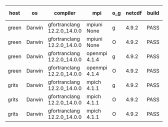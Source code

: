 

| host     | os       | compiler                              | mpi                      | o_g        | netcdf        | build       | u_pass          | u_fail          | s_pass            | s_fail            | e_pass             | e_fail             | nuopc_pass       | nuopc_fail       | artifacts link          |
|----------|----------|---------------------------------------|--------------------------|------------|---------------|-------------|-----------------|-----------------|-------------------|-------------------|--------------------|--------------------|------------------|------------------|-------------------------|
| green | Darwin | gfortranclang 12.2.0_14.0.0 | mpiuni None  | g | 4.9.2  | PASS | None | None | None | None | None | None | None | None | <a href="https://github.com/esmf-org/esmf-test-artifacts/tree/6f76f48a8b71b833600646fd9d472d07a9946c86/feature_trace_preload_linked/gfortranclang/12.2.0_14.0.0/g/mpiuni/None" target="_blank">6f76f48</a> | 
| green | Darwin | gfortranclang 12.2.0_14.0.0 | mpiuni None  | O | 4.9.2  | PASS | 12423 | 0 | 8 | 0 | 44 | 0 | None | None | <a href="https://github.com/esmf-org/esmf-test-artifacts/tree/e2d4be6cd244a1e58247ab481e6269ff05fb0f91/feature_trace_preload_linked/gfortranclang/12.2.0_14.0.0/O/mpiuni/None" target="_blank">e2d4be6</a> | 
| green | Darwin | gfortranclang 12.2.0_14.0.0 | openmpi 4.1.4  | g | 4.9.2  | PASS | 14091 | 0 | 49 | 0 | 81 | 0 | 44 | 3 | <a href="https://github.com/esmf-org/esmf-test-artifacts/tree/273a7c445f616648f3b98f8ed3c9934a75aa965e/feature_trace_preload_linked/gfortranclang/12.2.0_14.0.0/g/openmpi/4.1.4" target="_blank">273a7c4</a> | 
| green | Darwin | gfortranclang 12.2.0_14.0.0 | openmpi 4.1.4  | O | 4.9.2  | PASS | 14091 | 0 | 49 | 0 | 81 | 0 | 44 | 3 | <a href="https://github.com/esmf-org/esmf-test-artifacts/tree/021892be491cbf6a4361890786146cc5fddf76a7/feature_trace_preload_linked/gfortranclang/12.2.0_14.0.0/O/openmpi/4.1.4" target="_blank">021892b</a> | 
| grits | Darwin | gfortranclang 12.2.0_14.0.0 | mpich 4.1.1  | g | 4.9.2  | PASS | None | None | None | None | None | None | None | None | <a href="https://github.com/esmf-org/esmf-test-artifacts/tree/b6fba3a7cebc91425895f01d6aed7c31cf4660d5/feature_trace_preload_linked/gfortranclang/12.2.0_14.0.0/g/mpich/4.1.1" target="_blank">b6fba3a</a> | 
| grits | Darwin | gfortranclang 12.2.0_14.0.0 | mpich 4.1.1  | O | 4.9.2  | PASS | 14091 | 0 | 48 | 1 | 81 | 0 | 46 | 1 | <a href="https://github.com/esmf-org/esmf-test-artifacts/tree/f20bb70a8f7bfb0ba00f2ad9487561e2e2c68157/feature_trace_preload_linked/gfortranclang/12.2.0_14.0.0/O/mpich/4.1.1" target="_blank">f20bb70</a> | 
| grits | Darwin | gfortranclang 12.2.0_14.0.0 | mpich 4.1.1  | O | 4.9.2  | PASS | None | None | None | None | None | None | None | None | <a href="https://github.com/esmf-org/esmf-test-artifacts/tree/80c02f0e6c30d91620ee9073365c64ec34713968/feature_trace_preload_linked/gfortranclang/12.2.0_14.0.0/O/mpich/4.1.1" target="_blank">80c02f0</a> | 
